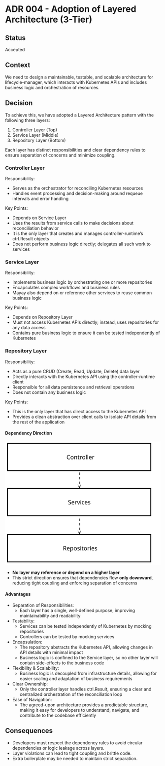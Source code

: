 # ADR 004 - Adoption of Layered Architecture (3-Tier)

## Status

Accepted

## Context

We need to design a maintainable, testable, and scalable architecture for lifecycle-manager, which interacts with Kubernetes APIs and includes business logic and orchestration of resources.

## Decision

To achieve this, we have adopted a Layered Architecture pattern with the following three layers:
1. Controller Layer (Top)
2. Service Layer (Middle)
3. Repository Layer (Bottom) 

Each layer has distinct responsibilities and clear dependency rules to ensure separation of concerns and minimize coupling.

### Controller Layer
Responsibility:
- Serves as the orchestrator for reconciling Kubernetes resources
- Handles event processing and decision-making around requeue intervals and error handling

Key Points:
- Depends on Service Layer
- Uses the results from service calls to make decisions about reconciliation behavior
- It is the only layer that creates and manages controller-runtime’s ctrl.Result objects
- Does not perform business logic directly; delegates all such work to services

### Service Layer
Responsibility:
- Implements business logic by orchestrating one or more repositories
- Encapsulates complex workflows and business rules
- Mayay also depend on or reference other services to reuse common business logic

Key Points:
- Depends on Repository Layer
- Must not access Kubernetes APIs directly; instead, uses repositories for any data access
- Contains pure business logic to ensure it can be tested independently of Kubernetes

### Repository Layer
Responsibility:
- Acts as a pure CRUD (Create, Read, Update, Delete) data layer
- Directly interacts with the Kubernetes API using the controller-runtime client
- Responsible for all data persistence and retrieval operations
- Does not contain any business logic

Key Points:
- This is the only layer that has direct access to the Kubernetes API
- Provides a clean abstraction over client calls to isolate API details from the rest of the application

#### Dependency Direction
![dep dir](./../assets/layered-arch-dep-dir.svg)

- **No layer may reference or depend on a higher layer**
- This strict direction ensures that dependencies flow **only downward**, reducing tight coupling and enforcing separation of concerns

#### Advantages

- Separation of Responsibilities:
    - Each layer has a single, well-defined purpose, improving maintainability and readability
- Testability:
    - Services can be tested independently of Kubernetes by mocking repositories
    - Controllers can be tested by mocking services
- Encapsulation:
    - The repository abstracts the Kubernetes API, allowing changes in API details with minimal impact
    - Business logic is confined to the Service layer, so no other layer will contain side-effects to the business code
- Flexibility & Scalability:
    - Business logic is decoupled from infrastructure details, allowing for easier scaling and adaptation of business requirements
- Clear Ownership:
    - Only the controller layer handles ctrl.Result, ensuring a clear and centralized orchestration of the reconciliation loop
- Ease of Navigation:
    - The agreed-upon architecture provides a predictable structure, making it easy for developers to understand, navigate, and contribute to the codebase efficiently

## Consequences
- Developers must respect the dependency rules to avoid circular dependencies or logic leakage across layers.
- Layer violations can lead to tight coupling and brittle code.
- Extra boilerplate may be needed to maintain strict separation.
